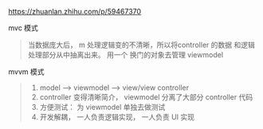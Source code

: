 https://zhuanlan.zhihu.com/p/59467370

mvc 模式
> 当数据庞大后， m 处理逻辑变的不清晰，所以将controller 的数据 和逻辑处理部分从中抽离出来。
> 用一个 换门的对象去管理 viewmodel

mvvm 模式
>1. model -->  viewmodel --> view/view controller
>2. controller 变得清晰简介， viewmodel 分离了大部分 controller 代码
>3. 方便测试： 为 viewmodel 单独去做测试
>4. 开发解耦， 一人负责逻辑实现， 一人负责 UI 实现